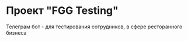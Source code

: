 <h1>Проект "FGG Testing"</h1>

<p>Телеграм бот - для тестирования сотрудников, в сфере ресторанного бизнеса</p>
